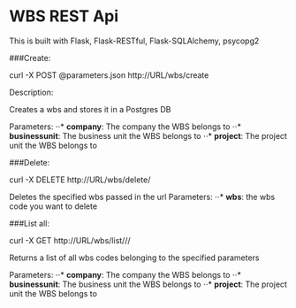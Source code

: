 # WBS REST Api

This is built with Flask, Flask-RESTful, Flask-SQLAlchemy, psycopg2

###Create:

curl -X POST @parameters.json http://URL/wbs/create

Description:

Creates a wbs and stores it in a Postgres DB

Parameters:
⋅⋅* **company**: The company the WBS belongs to
⋅⋅* **businessunit**: The business unit the WBS belongs to
⋅⋅* **project**: The project unit the WBS belongs to


###Delete:

curl -X DELETE http://URL/wbs/delete/**<wbs>**

Deletes the specified wbs passed in the url
Parameters:
⋅⋅* **wbs**: the wbs code you want to delete


###List all:

curl -X GET http://URL/wbs/list/**<company>**/**<businessunit>**/**<project>**

Returns a list of all wbs codes belonging to the specified parameters

Parameters:
⋅⋅* **company**: The company the WBS belongs to
⋅⋅* **businessunit**: The business unit the WBS belongs to
⋅⋅* **project**: The project unit the WBS belongs to